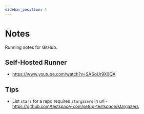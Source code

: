 ```yaml
---
sidebar_position: 4
---
```


# Notes
Running notes for GitHub.

## Self-Hosted Runner

- https://www.youtube.com/watch?v=SASoUr9X0QA

## Tips

- List `stars` for a repo requires `stargazers` in url - https://github.com/testspace-com/setup-testspace/stargazers

